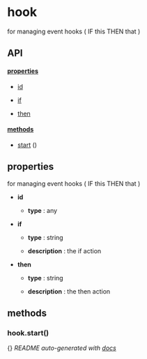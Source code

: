 # hook

for managing event hooks ( IF this THEN that )

## API

#### [properties](#hook-properties)

  - [id](#hook-properties-id)

  - [if](#hook-properties-if)

  - [then](#hook-properties-then)


#### [methods](#hook-methods)

  - [start](#hook-methods-start) ()


<a name="hook-properties"></a>

## properties 
for managing event hooks ( IF this THEN that )

- **id** 

  - **type** : any

- **if** 

  - **type** : string

  - **description** : the if action

- **then** 

  - **type** : string

  - **description** : the then action


<a name="hook-methods"></a> 

## methods 

<a name="hook-methods-start"></a> 

### hook.start()


{}
*README auto-generated with [docs](https://github.com/bigcompany/resources/tree/master/docs)*